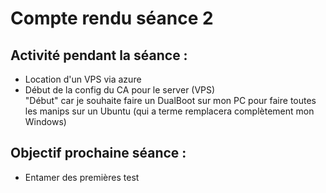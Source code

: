 # Compte rendu séance 2

## Activité pendant la séance :  
- Location d'un VPS via azure
- Début de la config du CA pour le server (VPS)  
"Début" car je souhaite faire un DualBoot sur mon PC pour faire toutes les manips sur un Ubuntu (qui a terme remplacera complètement mon Windows)

## Objectif prochaine séance :  
- Entamer des premières test